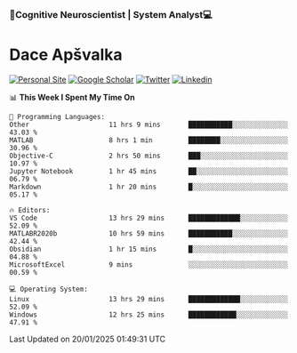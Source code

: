 ### 🧠Cognitive Neuroscientist | System Analyst💻
# Dace Apšvalka

[![Personal Site](https://img.shields.io/badge/website-teal?style=for-the-badge&logo=About.me&logoColor=white)](https://dcdace.net/)
[![Google Scholar](https://img.shields.io/badge/Scholar-yellow?style=for-the-badge&logo=googlescholar&logoColor=ffffff)](https://scholar.google.com/citations?hl=en&user=W8q0HBkAAAAJ&view_op=list_works&sortby=pubdate)
[![Twitter](https://img.shields.io/badge/Twitter-1DA1F2?logo=twitter&logoColor=white&style=for-the-badge)](https://twitter.com/dcdace)
[![Linkedin](https://img.shields.io/badge/linkedin-0077B5?logo=linkedin&logoColor=white&style=for-the-badge)](https://www.linkedin.com/in/dace-apsvalka/)

<!--
[![Dace's wakatime stats](https://github-readme-stats.vercel.app/api/wakatime?username=dcdace&theme=react&layout=compact&custom_title=Coding+past+7+days&v=2)](https://github.com/dcdace/dcdace)


[![github](https://img.shields.io/github/followers/dcdace?logo=github&style=plastic)](https://github.com/dcdace?tab=followers "GitHub followers")
[![wakatime](https://wakatime.com/badge/user/6e7556d3-b1db-4eef-a7e8-9bad735fc27e.svg?style=plastic?v=2)](https://wakatime.com/@6e7556d3-b1db-4eef-a7e8-9bad735fc27e "Total time coded since Feb 28 2022")

[![twitter](https://img.shields.io/twitter/follow/dcdace?label=followers&logo=twitter&color=%23007ec6&style=plastic)](https://twitter.com/dcdace "Twitter followers")

[![Dace's languages](https://github-readme-stats-one-nu-13.vercel.app/api/top-langs/?username=dcdace&langs_count=10&theme=nord&layout=compact)](https://github.com/anuraghazra/github-readme-stats) 
[![Dace's GitHub stats](https://github-readme-stats-one-nu-13.vercel.app/api?username=dcdace&theme=dracula&hide=prs,issues&count_private=true&show_icons=true&hide_rank=true&include_all_commits=true&hide_title=false&custom_title=GitHub+Stats)](https://github.com/anuraghazra/github-readme-stats)
-->

<!--START_SECTION:waka-->
📊 **This Week I Spent My Time On** 

```text
💬 Programming Languages: 
Other                    11 hrs 9 mins       ███████████░░░░░░░░░░░░░░   43.03 % 
MATLAB                   8 hrs 1 min         ████████░░░░░░░░░░░░░░░░░   30.96 % 
Objective-C              2 hrs 50 mins       ███░░░░░░░░░░░░░░░░░░░░░░   10.97 % 
Jupyter Notebook         1 hr 45 mins        ██░░░░░░░░░░░░░░░░░░░░░░░   06.79 % 
Markdown                 1 hr 20 mins        █░░░░░░░░░░░░░░░░░░░░░░░░   05.17 % 

🔥 Editors: 
VS Code                  13 hrs 29 mins      █████████████░░░░░░░░░░░░   52.09 % 
MATLABR2020b             10 hrs 59 mins      ███████████░░░░░░░░░░░░░░   42.44 % 
Obsidian                 1 hr 15 mins        █░░░░░░░░░░░░░░░░░░░░░░░░   04.88 % 
MicrosoftExcel           9 mins              ░░░░░░░░░░░░░░░░░░░░░░░░░   00.59 % 

💻 Operating System: 
Linux                    13 hrs 29 mins      █████████████░░░░░░░░░░░░   52.09 % 
Windows                  12 hrs 25 mins      ████████████░░░░░░░░░░░░░   47.91 % 
```


 Last Updated on 20/01/2025 01:49:31 UTC
<!--END_SECTION:waka-->

